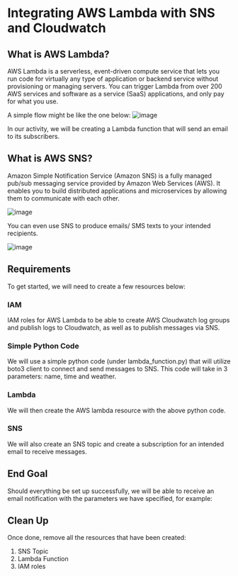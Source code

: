 # Integrating AWS Lambda with SNS and Cloudwatch

## What is AWS Lambda?
AWS Lambda is a serverless, event-driven compute service that lets you run code for virtually any type of application or backend service without provisioning or managing servers. You can trigger Lambda from over 200 AWS services and software as a service (SaaS) applications, and only pay for what you use.

A simple flow might be like the one below:
![image](https://github.com/luqmannnn/lambda-sns-cloudwatch/assets/9068525/d38ac4e7-50b5-4635-b15c-ed9096f604ac)

In our activity, we will be creating a Lambda function that will send an email to its subscribers.

## What is AWS SNS?
Amazon Simple Notification Service (Amazon SNS) is a fully managed pub/sub messaging service provided by Amazon Web Services (AWS). It enables you to build distributed applications and microservices by allowing them to communicate with each other.

![image](https://github.com/luqmannnn/lambda-sns-cloudwatch/assets/9068525/8625fe96-8fd4-4604-89a9-422196b3aa8d)

You can even use SNS to produce emails/ SMS texts to your intended recipients.

![image](https://github.com/luqmannnn/lambda-sns-cloudwatch/assets/9068525/baae3905-3786-468a-8f89-39c8ca4996e6)

## Requirements
To get started, we will need to create a few resources below:

### IAM
IAM roles for AWS Lambda to be able to create AWS Cloudwatch log groups and publish logs to Cloudwatch, as well as to publish messages via SNS.

### Simple Python Code
We will use a simple python code (under lambda_function.py) that will utilize boto3 client to connect and send messages to SNS.
This code will take in 3 parameters: name, time and weather.

### Lambda
We will then create the AWS lambda resource with the above python code.

### SNS
We will also create an SNS topic and create a subscription for an intended email to receive messages.

## End Goal
Should everything be set up successfully, we will be able to receive an email notification with the parameters we have specified, for example:

## Clean Up
Once done, remove all the resources that have been created:
1. SNS Topic
2. Lambda Function
3. IAM roles
